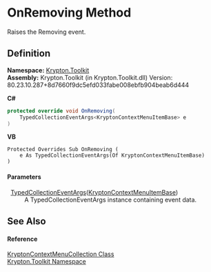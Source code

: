 # OnRemoving Method


Raises the Removing event.



## Definition
**Namespace:** <a href="79d2eac2-21f4-54ff-7552-b20c33c30600.md">Krypton.Toolkit</a>  
**Assembly:** Krypton.Toolkit (in Krypton.Toolkit.dll) Version: 80.23.10.287+8d7660f9dc5efd033fabe008ebfb904beab6d444

**C#**
``` C#
protected override void OnRemoving(
	TypedCollectionEventArgs<KryptonContextMenuItemBase> e
)
```
**VB**
``` VB
Protected Overrides Sub OnRemoving ( 
	e As TypedCollectionEventArgs(Of KryptonContextMenuItemBase)
)
```



#### Parameters
<dl><dt>  <a href="1650d1ab-864b-d3c7-88dd-0927a8a7d830.md">TypedCollectionEventArgs</a>(<a href="7d97c419-819b-74c1-360f-af4d4ae026d9.md">KryptonContextMenuItemBase</a>)</dt><dd>A TypedCollectionEventArgs instance containing event data.</dd></dl>

## See Also


#### Reference
<a href="ef691a59-a629-4124-072f-a4482a53f4ea.md">KryptonContextMenuCollection Class</a>  
<a href="79d2eac2-21f4-54ff-7552-b20c33c30600.md">Krypton.Toolkit Namespace</a>  
